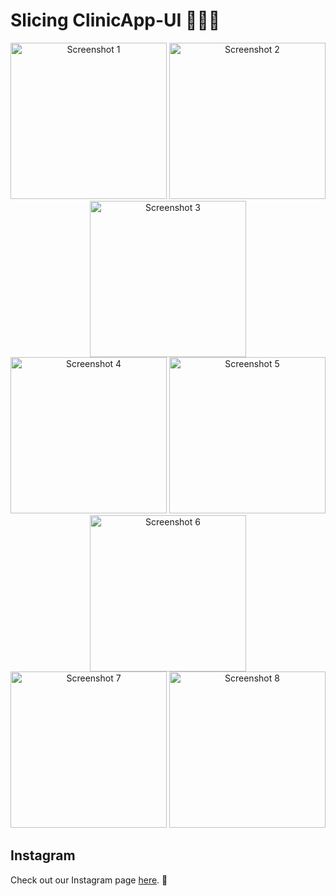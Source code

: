 # Slicing ClinicApp-UI 👨‍⚕️💉

<div align="center">
  <img src="https://i.postimg.cc/QNW8C1qy/Jepretan-Layar-2023-06-08-pukul-17-09-02.png" alt="Screenshot 1" width="250">
  <img src="https://i.postimg.cc/Sxmkg5bB/Jepretan-Layar-2023-06-08-pukul-17-09-04.png" alt="Screenshot 2" width="250">
  <img src="https://i.postimg.cc/m2ssrqkP/Jepretan-Layar-2023-06-08-pukul-17-09-06.png" alt="Screenshot 3" width="250">
</div>

<div align="center">
  <img src="https://i.postimg.cc/qq8HLcbB/Jepretan-Layar-2023-06-08-pukul-17-09-09.png" alt="Screenshot 4" width="250">
  <img src="https://i.postimg.cc/y69KsB1q/Jepretan-Layar-2023-06-08-pukul-17-09-15.png" alt="Screenshot 5" width="250">
  <img src="https://i.postimg.cc/vmNyHZxy/Jepretan-Layar-2023-06-08-pukul-17-09-17.png" alt="Screenshot 6" width="250">
</div>

<div align="center">
  <img src="https://i.postimg.cc/VN618C64/Jepretan-Layar-2023-06-08-pukul-17-09-23.png" alt="Screenshot 7" width="250">
  <img src="https://i.postimg.cc/4xwZq5Jm/Jepretan-Layar-2023-06-08-pukul-17-09-27.png" alt="Screenshot 8" width="250">
</div>

## Instagram
Check out our Instagram page [here](https://www.instagram.com/p/CtMRLfvhJlS/). 📸

